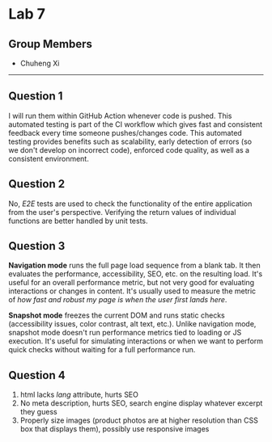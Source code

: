 # Lab 7

## Group Members
- Chuheng Xi

---

## Question 1 
I will run them within GitHub Action whenever code is pushed. This automated testing is part of the CI workflow which gives fast and consistent feedback every time someone pushes/changes code. This automated testing provides benefits such as scalability, early detection of errors (so we don't develop on incorrect code), enforced code quality, as well as a consistent environment. 

## Question 2
No, _E2E_ tests are used to check the functionality of the entire application from the user's perspective. Verifying the return values of individual functions are better handled by unit tests. 

## Question 3
**Navigation mode** runs the full page load sequence from a blank tab. It then evaluates the performance, accessibility, SEO, etc. on the resulting load. It's useful for an overall performance metric, but not very good for evaluating interactions or changes in content. It's usually used to measure the metric of _how fast and robust my page is when the user first lands here_.

**Snapshot mode** freezes the current DOM and runs static checks (accessibility issues, color contrast, alt text, etc.). Unlike navigation mode, snapshot mode doesn't run performance metrics tied to loading or JS execution. It's useful for simulating interactions or when we want to perform quick checks without waiting for a full performance run. 

## Question 4
1. html lacks _lang_ attribute, hurts SEO
2. No meta description, hurts SEO, search engine display whatever excerpt they guess
3. Properly size images (product photos are at higher resolution than CSS box that displays them), possibly use responsive images